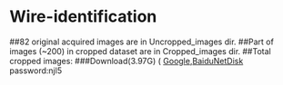 # Wire-identification
##82 original acquired images are in Uncropped_images dir.
##Part of images (~200) in cropped dataset are in Cropped_images dir.
##Total cropped images:
###Download(3.97G) ( [Google](https://drive.google.com/file/d/12z3W1IzqxERo-tvBkmzojJHT5zRccCN_/view?usp=sharing),[BaiduNetDisk](https://pan.baidu.com/s/1RW4S3hoy637k9bws5YqCcg) password:njl5
